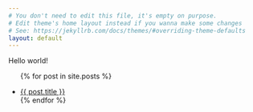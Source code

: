 ```yaml
---
# You don't need to edit this file, it's empty on purpose.
# Edit theme's home layout instead if you wanna make some changes
# See: https://jekyllrb.com/docs/themes/#overriding-theme-defaults
layout: default
---
```

Hello world!
<ul>

{% for post in site.posts %}
<li>
<a href="{{ site.baseurl }}{{ post.url }}">{{ post.title }}</a>
</li>
{% endfor %}
</ul>
